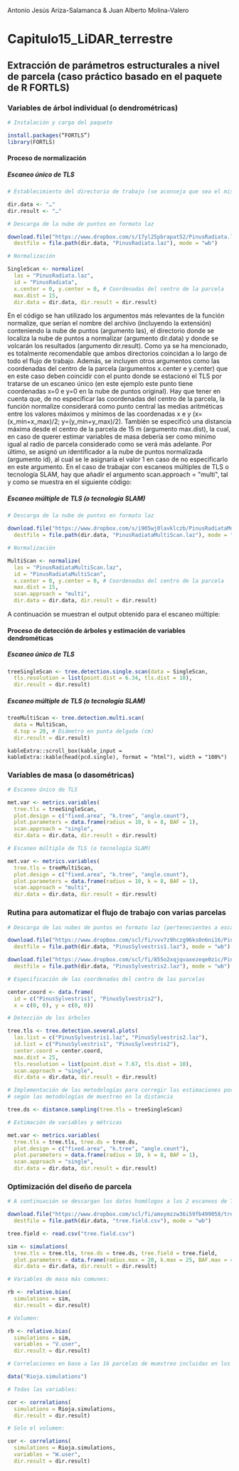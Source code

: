 

Antonio Jesús Ariza-Salamanca & Juan Alberto Molina-Valero

# Capitulo15_LiDAR_terrestre

## Extracción de parámetros estructurales a nivel de parcela (caso práctico basado en el paquete de R FORTLS)

### Variables de árbol individual (o dendrométricas)

```r
# Instalación y carga del paquete

install.packages(“FORTLS”)
library(FORTLS)
```
#### Proceso de normalización
##### Escaneo único de TLS

```r
# Establecimiento del directorio de trabajo (se aconseja que sea el mismo en dir.data y dir.result)

dir.data <- "…"
dir.result <- "…"

# Descarga de la nube de puntos en formato laz

download.file("https://www.dropbox.com/s/17yl25pbrapat52/PinusRadiata.laz?dl=1",
  destfile = file.path(dir.data, "PinusRadiata.laz"), mode = "wb")

# Normalización

SingleScan <- normalize(
  las = "PinusRadiata.laz",
  id = "PinusRadiata",
  x.center = 0, y.center = 0, # Coordenadas del centro de la parcela
  max.dist = 15,
  dir.data = dir.data, dir.result = dir.result)
```

En el código se han utilizado los argumentos más relevantes de la función normalize, que serían el nombre del archivo (incluyendo la extensión) conteniendo la nube de puntos (argumento las), el directorio donde se localiza la nube de puntos a normalizar (argumento dir.data) y donde se volcarán los resultados (argumento dir.result). Como ya se ha mencionado, es totalmente recomendable que ambos directorios coincidan a lo largo de todo el flujo de trabajo. Además, se incluyen otros argumentos como las coordenadas del centro de la parcela (argumentos x.center e y.center) que en este caso deben coincidir con el punto donde se estacionó el TLS por tratarse de un escaneo único (en este ejemplo este punto tiene coordenadas x=0 e y=0 en la nube de puntos original). Hay que tener en cuenta que, de no especificar las coordenadas del centro de la parcela, la función normalize considerará como punto central las medias aritméticas entre los valores máximos y mínimos de las coordenadas x e y (x=(x_min+x_max)/2; y=(y_min+y_max)/2). También se especificó una distancia máxima desde el centro de la parcela de 15 m (argumento max.dist), la cual, en caso de querer estimar variables de masa debería ser como mínimo igual al radio de parcela considerado como se verá más adelante. Por último, se asignó un identificador a la nube de puntos normalizada (argumento id), al cual se le asignaría el valor 1 en caso de no especificarlo en este argumento. En el caso de trabajar con escaneos múltiples de TLS o tecnología SLAM, hay que añadir el argumento scan.approach = "multi", tal y como se muestra en el siguiente código:

##### Escaneo múltiple de TLS (o tecnología SLAM)

```r
# Descarga de la nube de puntos en formato laz

download.file("https://www.dropbox.com/s/i905wj0lavklczb/PinusRadiataMultiScan.laz?dl=1",
  destfile = file.path(dir.data, "PinusRadiataMultiScan.laz"), mode = "wb")

# Normalización

MultiScan <- normalize(
  las = "PinusRadiataMultiScan.laz",
  id = "PinusRadiataMultiScan",
  x.center = 0, y.center = 0, # Coordenadas del centro de la parcela
  max.dist = 15,
  scan.approach = "multi",
  dir.data = dir.data, dir.result = dir.result)
```
A continuación se muestran el output obtenido para el escaneo múltiple:

#### Proceso de detección de árboles y estimación de variables dendrométicas
##### Escaneo único de TLS

```r
treeSingleScan <- tree.detection.single.scan(data = SingleScan,
  tls.resolution = list(point.dist = 6.34, tls.dist = 10),
  dir.result = dir.result)
```

##### Escaneo múltiple de TLS (o tecnología SLAM)

```r
treeMultiScan <- tree.detection.multi.scan(
  data = MultiScan,
  d.top = 20, # Diámetro en punta delgada (cm)
  dir.result = dir.result)
```

```{r echo=FALSE}
kableExtra::scroll_box(kable_input = kableExtra::kable(head(pcd.single), format = "html"), width = "100%")
```

### Variables de masa (o dasométricas)

```r
# Escaneo único de TLS

met.var <- metrics.variables(
  tree.tls = treeSingleScan,
  plot.design = c("fixed.area", "k.tree", "angle.count"),
  plot.parameters = data.frame(radius = 10, k = 8, BAF = 1),
  scan.approach = "single",
  dir.data = dir.data, dir.result = dir.result)

# Escaneo múltiple de TLS (o tecnología SLAM)

met.var <- metrics.variables(
  tree.tls = treeMultiScan,
  plot.design = c("fixed.area", "k.tree", "angle.count"),
  plot.parameters = data.frame(radius = 10, k = 8, BAF = 1),
  scan.approach = "multi",
  dir.data = dir.data, dir.result = dir.result)
```

### Rutina para automatizar el flujo de trabajo con varias parcelas

```r
# Descarga de las nubes de puntos en formato laz (pertenecientes a escaneos únicos de TLS)

download.file("https://www.dropbox.com/scl/fi/vvv7z9hczg96ks0n6ni16/PinusSylvestris1.laz?rlkey=7pmpim6z0u42i2e6ueyj8k2ct&dl=1",
  destfile = file.path(dir.data, "PinusSylvestris1.laz"), mode = "wb")

download.file("https://www.dropbox.com/scl/fi/855o2xqjqvaxezeqe0zic/PinusSylvestris2.laz?rlkey=vbskveu8lu5ooriniyl6n69o6&dl=1",
  destfile = file.path(dir.data, "PinusSylvestris2.laz"), mode = "wb")

# Especificación de las coordenadas del centro de las parcelas

center.coord <- data.frame(
  id = c("PinusSylvestris1", "PinusSylvestris2"),
  x = c(0, 0), y = c(0, 0))

# Detección de los árboles

tree.tls <- tree.detection.several.plots(
  las.list = c("PinusSylvestris1.laz", "PinusSylvestris2.laz"),
  id.list = c("PinusSylvestris1", "PinusSylvestris2"),
  center.coord = center.coord,
  max.dist = 25,
  tls.resolution = list(point.dist = 7.67, tls.dist = 10),
  scan.approach = "single",
  dir.data = dir.data, dir.result = dir.result)

# Implementación de las metodologías para corregir las estimaciones por las oclusiones generadas
# según las metodologías de muestreo en la distancia

tree.ds <- distance.sampling(tree.tls = treeSingleScan)

# Estimación de variables y métricas

met.var <- metrics.variables(
  tree.tls = tree.tls, tree.ds = tree.ds,
  plot.design = c("fixed.area", "k.tree", "angle.count"),
  plot.parameters = data.frame(radius = 10, k = 8, BAF = 1),
  scan.approach = "single",
  dir.data = dir.data, dir.result = dir.result)
```

### Optimización del diseño de parcela

```r
# A continuación se descargan los datos homólogos a los 2 escaneos de TLS medidos en campo:

download.file("https://www.dropbox.com/scl/fi/amxymzzw36i59fb499058/tree.field.csv?rlkey=f1y9siqnifl963hgs03b51xwc&dl=1",
  destfile = file.path(dir.data, "tree.field.csv"), mode = "wb")

tree.field <- read.csv("tree.field.csv")

sim <- simulations(
  tree.tls = tree.tls, tree.ds = tree.ds, tree.field = tree.field,
  plot.parameters = data.frame(radius.max = 20, k.max = 25, BAF.max = 4),
  dir.data = dir.data, dir.result = dir.result)
```

```r
# Variables de masa más comunes:

rb <- relative.bias(
  simulations = sim,
  dir.result = dir.result)

# Volumen:

rb <- relative.bias(
  simulations = sim,
  variables = "V.user", 
  dir.result = dir.result)
```

```r
# Correlaciones en base a las 16 parcelas de muestreo incluidas en los datos de ejemplo de FORTLS

data("Rioja.simulations")

# Todas las variables:

cor <- correlations(
  simulations = Rioja.simulations,
  dir.result = dir.result)

# Solo el volumen:

cor <- correlations(
  simulations = Rioja.simulations, 
  variables = "W.user",
  dir.result = dir.result)
```
